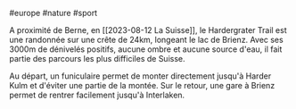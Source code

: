 #europe #nature #sport 

A proximité de Berne, en [[2023-08-12 La Suisse]], le Hardergrater Trail est une randonnée sur une crête de 24km, longeant le lac de Brienz. Avec ses 3000m de dénivelés positifs, aucune ombre et aucune source d'eau, il fait partie des parcours les plus difficiles de Suisse.

Au départ, un funiculaire permet de monter directement jusqu'à Harder Kulm et d'éviter une partie de la montée. Sur le retour, une gare à Brienz permet de rentrer facilement jusqu'à Interlaken.